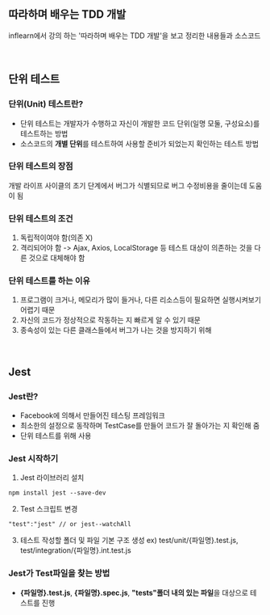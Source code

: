 ## 따라하며 배우는 TDD 개발
inflearn에서 강의 하는 '따라하며 배우는 TDD 개발'을 보고 정리한 내용들과 소스코드

<br/>

## 단위 테스트
### 단위(Unit) 테스트란?
- 단위 테스트는 개발자가 수행하고 자신이 개발한 코드 단위(일명 모둘, 구성요소)를 테스트하는 방법
- 소스코드의 **개별 단위**를 테스트하여 사용할 준비가 되었는지 확인하는 테스트 방법

### 단위 테스트의 장점
개발 라이프 사이클의 초기 단계에서 버그가 식별되므로 버그 수정비용을 줄이는데 도움이 됨

### 단위 테스트의 조건
1. 독립적이여야 함(의존 X)
2. 격리되어야 함 -> Ajax, Axios, LocalStorage 등 테스트 대상이 의존하는 것을 다른 것으로 대체해야 함

### 단위 테스트를 하는 이유
1. 프로그램이 크거나, 메모리가 많이 들거나, 다른 리소스등이 필요하면 실행시켜보기 어렵기 때문
2. 자신의 코드가 정상적으로 작동하는 지 빠르게 알 수 있기 때문
3. 종속성이 있는 다른 클래스들에서 버그가 나는 것을 방지하기 위해

<br/>

## Jest
### Jest란?
- Facebook에 의해서 만들어진 테스팅 프레임워크
- 최소한의 설정으로 동작하며 TestCase를 만들어 코드가 잘 돌아가는 지 확인해 줌
- 단위 테스트를 위해 사용

### Jest 시작하기
1. Jest 라이브러리 설치
```
npm install jest --save-dev
``` 
2. Test 스크립트 변경
```
"test":"jest" // or jest--watchAll
```
3. 테스트 작성할 폴더 및 파일 기본 구조 생성
    ex) test/unit/{파일명}.test.js, test/integration/{파일명}.int.test.js

### Jest가 Test파일을 찾는 방법
- **{파일명}.test.js**, **{파일명}.spec.js**, **"tests"폴더 내의 있는 파일**을 대상으로 테스트를 진행
